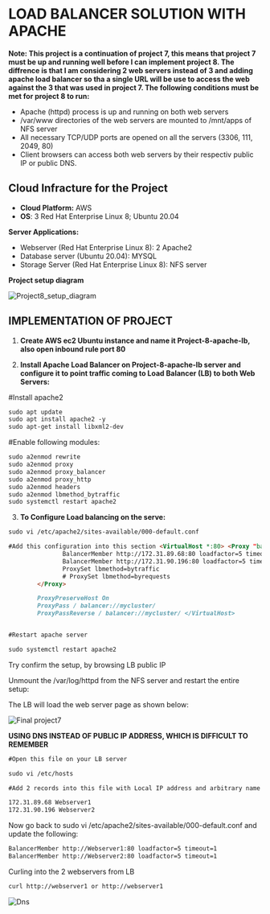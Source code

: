 # LOAD BALANCER SOLUTION WITH APACHE

**Note: This project is a continuation of project 7, this means that project 7 must be up and running well before I can implement project 8. The diffrence is that I am considering 2 web servers instead of 3 and adding apache load balancer so tha a single URL will be use to access the web against the 3 that was used in project 7. The following conditions must be met for project 8 to run:**

* Apache (httpd) process is up and running on both web servers
* /var/www directories of the web servers are mounted to /mnt/apps of NFS server
* All necessary TCP/UDP ports are opened on all the servers (3306, 111, 2049, 80)
* Client browsers can access both web servers by their respectiv public IP or public DNS.

## Cloud Infracture for the Project

* **Cloud Platform:** AWS
* **OS**: 3 Red Hat Enterprise Linux 8; Ubuntu 20.04

**Server Applications:**
* Webserver (Red Hat Enterprise Linux 8): 2 Apache2
* Database server (Ubuntu 20.04): MYSQL
* Storage Server (Red Hat Enterprise Linux 8): NFS server

**Project setup diagram**

![Project8_setup_diagram](https://user-images.githubusercontent.com/65962095/187235677-6d1c6637-a674-4ab7-bbbf-ad97ccb02a42.png)


## IMPLEMENTATION OF PROJECT

1. **Create AWS ec2 Ubuntu instance and name it Project-8-apache-lb, also open inbound rule port 80**

2. **Install Apache Load Balancer on Project-8-apache-lb server and configure it to point traffic coming to Load Balancer (LB) to both Web Servers:**

#Install apache2
```markdown
sudo apt update
sudo apt install apache2 -y
sudo apt-get install libxml2-dev
```

#Enable following modules:
```markdown
sudo a2enmod rewrite
sudo a2enmod proxy
sudo a2enmod proxy_balancer
sudo a2enmod proxy_http
sudo a2enmod headers
sudo a2enmod lbmethod_bytraffic
sudo systemctl restart apache2
```
3. **To Configure Load balancing on the serve:**
```markdown
sudo vi /etc/apache2/sites-available/000-default.conf

#Add this configuration into this section <VirtualHost *:80> <Proxy "balancer://mycluster">
               BalancerMember http://172.31.89.68:80 loadfactor=5 timeout=1
               BalancerMember http://172.31.90.196:80 loadfactor=5 timeout=1
               ProxySet lbmethod=bytraffic
               # ProxySet lbmethod=byrequests
        </Proxy>

        ProxyPreserveHost On
        ProxyPass / balancer://mycluster/
        ProxyPassReverse / balancer://mycluster/ </VirtualHost>


#Restart apache server

sudo systemctl restart apache2
```
Try confirm the setup, by browsing LB public IP

Unmount the /var/log/httpd from the NFS server and restart the entire setup:

The LB will load the web server page as shown below:

![Final project7](https://user-images.githubusercontent.com/65962095/187235060-4f273c2e-30a4-4923-a20b-f3be4a5f2e4e.png)

**USING DNS INSTEAD OF PUBLIC IP ADDRESS, WHICH IS DIFFICULT TO REMEMBER**

```markdown
#Open this file on your LB server

sudo vi /etc/hosts

#Add 2 records into this file with Local IP address and arbitrary name for both of your Web Servers

172.31.89.68 Webserver1
172.31.90.196 Webserver2
```

Now go back to sudo vi /etc/apache2/sites-available/000-default.conf and update the following:
```markdown
BalancerMember http://Webserver1:80 loadfactor=5 timeout=1
BalancerMember http://Webserver2:80 loadfactor=5 timeout=1
```

Curling into the 2 webservers from LB
```markdown
curl http://webserver1 or http://webserver1
```
![Dns](https://user-images.githubusercontent.com/65962095/187234925-3c5f1536-e20a-42d4-8403-8f5d1e800294.png)



